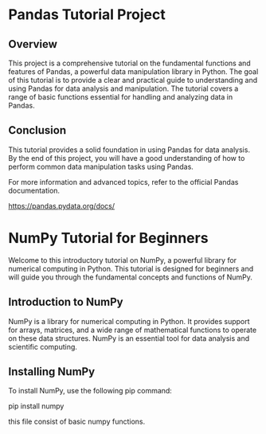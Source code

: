 # Pandas Tutorial Project

## Overview

This project is a comprehensive tutorial on the fundamental functions and features of Pandas, a powerful data manipulation library in Python. 
The goal of this tutorial is to provide a clear and practical guide to understanding and using Pandas for data analysis and manipulation. The tutorial covers a range of basic functions essential for handling and analyzing data in Pandas.

## Conclusion
This tutorial provides a solid foundation in using Pandas for data analysis. By the end of this project, you will have a good understanding of how to perform common data manipulation tasks using Pandas.

For more information and advanced topics, refer to the official Pandas documentation.

https://pandas.pydata.org/docs/


# NumPy Tutorial for Beginners

Welcome to this introductory tutorial on NumPy, a powerful library for numerical computing in Python. This tutorial is designed for beginners and will guide you through the fundamental concepts and functions of NumPy.

## Introduction to NumPy

NumPy is a library for numerical computing in Python. It provides support for arrays, matrices, and a wide range of mathematical functions to operate on these data structures. NumPy is an essential tool for data analysis and scientific computing.

## Installing NumPy

To install NumPy, use the following pip command:

pip install numpy


this file consist of basic numpy functions.
